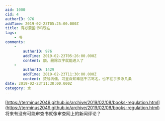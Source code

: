 ```yaml
---
aid: 1000
cid: 4
authorID: 976
addTime: 2019-02-23T05:25:00.000Z
title: 有必要囤书吗现在
tags:
    - 书
comments:
    -
        authorID: 976
        addTime: 2019-02-23T05:26:00.000Z
        content: 额，删除汉字就能进入了
    -
        authorID: 1429
        addTime: 2019-02-23T11:30:00.000Z
        content: 焚号坑儒，习皇自知难逃千古骂名，也不在乎多添几条
date: 2019-02-23T11:30:00.000Z
category: 水
---
```


[https://terminus2049.github.io/archive/2019/02/08/books-regulation.html](https://terminus2049.github.io/archive/2019/02/08/books-regulation.html) 将来有没有可能审查书就像审查网上的新闻评论？
